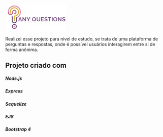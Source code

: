 ![any question](https://github.com/carolinacabril/anyquestion-nodejs/blob/master/public/img/logo_cortado.jpg)

Realizei esse projeto para nivel de estudo, se trata de uma plataforma de perguntas e respostas, onde é possível usuários interagirem entre si de forma anônima.

## Projeto criado com
##### Node.js
##### Express
##### Sequelize
##### EJS
##### Bootstrap 4
